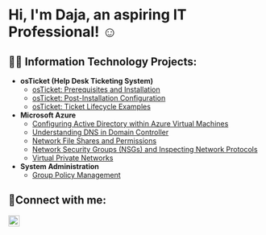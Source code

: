 <h1>Hi, I'm Daja, an aspiring IT Professional! ☺</h1>

<h2>👨‍💻 Information Technology Projects:</h2>

- <b>osTicket (Help Desk Ticketing System)</b>
  - [osTicket: Prerequisites and Installation](https://github.com/dajat/osticket-prereqs)
  - [osTicket: Post-Installation Configuration](https://github.com/dajat/post-install-config)
  - [osTicket: Ticket Lifecycle Examples](https://github.com/dajat/ticket-lifecycle)
- <b>Microsoft Azure</b>
  - [Configuring Active Directory within Azure Virtual Machines](https://github.com/dajat/configure-ad)
  - [Understanding DNS in Domain Controller](https://github.com/dajat/DNS-Azure)
  - [Network File Shares and Permissions](https://github.com/dajat/network-file-share)
  - [Network Security Groups (NSGs) and Inspecting Network Protocols](https://github.com/dajat/nsg-protocols)
  - [Virtual Private Networks](https://github.com/dajat/vpn-discover)
- <b>System Administration</b>
  - [Group Policy Management](https://github.com/dajat/gp-policy)


<h2>🤳Connect with me:</h2>

[<img align="left" alt="Daja | LinkedIn" width="22px" src="https://cdn.jsdelivr.net/npm/simple-icons@v3/icons/linkedin.svg" />][linkedin]

[linkedin]: https://linkedin.com/in/dt-411b54228
